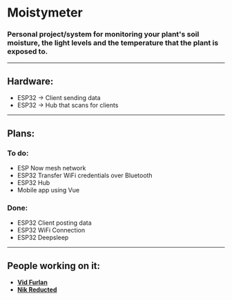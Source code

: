 # **Moistymeter**
### Personal project/system for monitoring your plant's soil moisture, the light levels and the temperature that the plant is exposed to. 
---
## **Hardware:**
- ESP32 -> Client sending data
- ESP32 -> Hub that scans for clients
---
## **Plans:**
### To do:
- ESP Now mesh network
- ESP32 Transfer WiFi credentials over Bluetooth
- ESP32 Hub 
- Mobile app using Vue

### Done:
- ESP32 Client posting data
- ESP32 WiFi Connection
- ESP32 Deepsleep 
---
## **People working on it:**
- [**Vid Furlan**](https://github.com/VidFurlan)
- [**Nik Reducted**](https://github.com/WaterFlown)